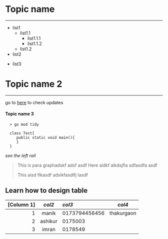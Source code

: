 # Topic name
***
- list1
    - list1.1
        - list1.1.1
        - list1.1.2
    - list1.2
- list2
* list3

# Topic name 2
- - -
go to [here](https://www.facebook.com) to check updates

#### Topic name 3
```command
  > go mod tidy
```
~~~ code snipt
  class Test{
     public static void main(){
     }
  }
~~~
*see the left rail*
>This is para graphadskf adsf asdf
> Here aldkf alkdsjfla sdfasdfa asdf
>
> This aisd flkasdf adslkfasdlfj lasdf

## Learn how to design table
[Column 1] | *col2* | *col3*       | *col4*
----------:|:------:|:-------------|----------
1          | manik  | 0173794456456| thakurgaon
2          | ashikur| 0175003  
3          | imran  | 0178549